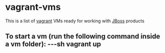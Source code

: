 vagrant-vms
====================================

This is a list of [vagrant] VMs ready for working with [JBoss] products

To start a vm (run the following command inside a vm folder):
---sh
vagrant up
---

[vagrant]:http://www.vagrantup.com
[packer]:http://packer.io
[JBoss]:http://www.jboss.org/products
